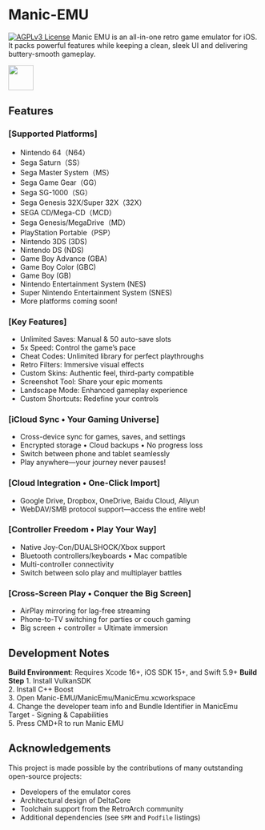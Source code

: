 # Manic-EMU
[![AGPLv3 License](https://img.shields.io/badge/License-AGPL%20v3-blue.svg)](https://www.gnu.org/licenses/agpl-3.0)
Manic EMU is an all-in-one retro game emulator for iOS. It packs powerful features while keeping a clean, sleek UI and delivering buttery-smooth gameplay.

[<img src="resources/img/appstore-badge.png" height="50">](https://itunes.apple.com/us/app/id6743335790)

## Features

### [Supported Platforms]
- Nintendo 64（N64）
- Sega Saturn（SS）
- Sega Master System（MS）
- Sega Game Gear（GG）
- Sega SG-1000（SG）
- Sega Genesis 32X/Super 32X（32X）
- SEGA CD/Mega-CD（MCD）
- Sega Genesis/MegaDrive（MD）
- PlayStation Portable（PSP）
- Nintendo 3DS (3DS)
- Nintendo DS (NDS)
- Game Boy Advance (GBA)
- Game Boy Color (GBC)
- Game Boy (GB)
- Nintendo Entertainment System (NES)
- Super Nintendo Entertainment System (SNES)
- More platforms coming soon!


### [Key Features]
- Unlimited Saves: Manual & 50 auto-save slots
- 5x Speed: Control the game’s pace
- Cheat Codes: Unlimited library for perfect playthroughs
- Retro Filters: Immersive visual effects
- Custom Skins: Authentic feel, third-party compatible
- Screenshot Tool: Share your epic moments
- Landscape Mode: Enhanced gameplay experience
- Custom Shortcuts: Redefine your controls


### [iCloud Sync • Your Gaming Universe]
- Cross-device sync for games, saves, and settings
- Encrypted storage • Cloud backups • No progress loss
- Switch between phone and tablet seamlessly
- Play anywhere—your journey never pauses!


### [Cloud Integration • One-Click Import]
- Google Drive, Dropbox, OneDrive, Baidu Cloud, Aliyun
- WebDAV/SMB protocol support—access the entire web!


### [Controller Freedom • Play Your Way]
- Native Joy-Con/DUALSHOCK/Xbox support
- Bluetooth controllers/keyboards • Mac compatible
- Multi-controller connectivity
- Switch between solo play and multiplayer battles


### [Cross-Screen Play • Conquer the Big Screen]
- AirPlay mirroring for lag-free streaming
- Phone-to-TV switching for parties or couch gaming
- Big screen + controller = Ultimate immersion

## Development Notes
**Build Environment**: Requires Xcode 16+, iOS SDK 15+, and Swift 5.9+
**Build Step**
	1. Install VulkanSDK  
	2. Install C++ Boost  
	3. Open Manic-EMU/ManicEmu/ManicEmu.xcworkspace  
	4. Change the developer team info and Bundle Identifier in ManicEmu Target - Signing & Capabilities  
	5. Press CMD+R to run Manic EMU


## Acknowledgements
This project is made possible by the contributions of many outstanding open-source projects:
- Developers of the emulator cores
- Architectural design of DeltaCore
- Toolchain support from the RetroArch community
- Additional dependencies (see `SPM` and `Podfile` listings)